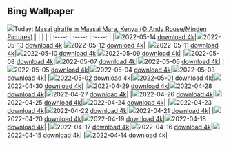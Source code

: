 ## Bing Wallpaper
![](./wallpaper/2022-05-14.jpg)Today: [Masai giraffe in Maasai Mara, Kenya (© Andy Rouse/Minden Pictures)](./wallpaper/2022-05-14.jpg)
|      |      |      |
| :----: | :----: | :----: |
|![](./wallpaper/2022-05-14_sm.jpg)2022-05-14 [download 4k](./wallpaper/2022-05-14.jpg)|![](./wallpaper/2022-05-13_sm.jpg)2022-05-13 [download 4k](./wallpaper/2022-05-13.jpg)|![](./wallpaper/2022-05-12_sm.jpg)2022-05-12 [download 4k](./wallpaper/2022-05-12.jpg)|
|![](./wallpaper/2022-05-11_sm.jpg)2022-05-11 [download 4k](./wallpaper/2022-05-11.jpg)|![](./wallpaper/2022-05-10_sm.jpg)2022-05-10 [download 4k](./wallpaper/2022-05-10.jpg)|![](./wallpaper/2022-05-09_sm.jpg)2022-05-09 [download 4k](./wallpaper/2022-05-09.jpg)|
|![](./wallpaper/2022-05-08_sm.jpg)2022-05-08 [download 4k](./wallpaper/2022-05-08.jpg)|![](./wallpaper/2022-05-07_sm.jpg)2022-05-07 [download 4k](./wallpaper/2022-05-07.jpg)|![](./wallpaper/2022-05-06_sm.jpg)2022-05-06 [download 4k](./wallpaper/2022-05-06.jpg)|
|![](./wallpaper/2022-05-05_sm.jpg)2022-05-05 [download 4k](./wallpaper/2022-05-05.jpg)|![](./wallpaper/2022-05-04_sm.jpg)2022-05-04 [download 4k](./wallpaper/2022-05-04.jpg)|![](./wallpaper/2022-05-03_sm.jpg)2022-05-03 [download 4k](./wallpaper/2022-05-03.jpg)|
|![](./wallpaper/2022-05-02_sm.jpg)2022-05-02 [download 4k](./wallpaper/2022-05-02.jpg)|![](./wallpaper/2022-05-01_sm.jpg)2022-05-01 [download 4k](./wallpaper/2022-05-01.jpg)|![](./wallpaper/2022-04-30_sm.jpg)2022-04-30 [download 4k](./wallpaper/2022-04-30.jpg)|
|![](./wallpaper/2022-04-29_sm.jpg)2022-04-29 [download 4k](./wallpaper/2022-04-29.jpg)|![](./wallpaper/2022-04-28_sm.jpg)2022-04-28 [download 4k](./wallpaper/2022-04-28.jpg)|![](./wallpaper/2022-04-27_sm.jpg)2022-04-27 [download 4k](./wallpaper/2022-04-27.jpg)|
|![](./wallpaper/2022-04-26_sm.jpg)2022-04-26 [download 4k](./wallpaper/2022-04-26.jpg)|![](./wallpaper/2022-04-25_sm.jpg)2022-04-25 [download 4k](./wallpaper/2022-04-25.jpg)|![](./wallpaper/2022-04-24_sm.jpg)2022-04-24 [download 4k](./wallpaper/2022-04-24.jpg)|
|![](./wallpaper/2022-04-23_sm.jpg)2022-04-23 [download 4k](./wallpaper/2022-04-23.jpg)|![](./wallpaper/2022-04-22_sm.jpg)2022-04-22 [download 4k](./wallpaper/2022-04-22.jpg)|![](./wallpaper/2022-04-21_sm.jpg)2022-04-21 [download 4k](./wallpaper/2022-04-21.jpg)|
|![](./wallpaper/2022-04-20_sm.jpg)2022-04-20 [download 4k](./wallpaper/2022-04-20.jpg)|![](./wallpaper/2022-04-19_sm.jpg)2022-04-19 [download 4k](./wallpaper/2022-04-19.jpg)|![](./wallpaper/2022-04-18_sm.jpg)2022-04-18 [download 4k](./wallpaper/2022-04-18.jpg)|
|![](./wallpaper/2022-04-17_sm.jpg)2022-04-17 [download 4k](./wallpaper/2022-04-17.jpg)|![](./wallpaper/2022-04-16_sm.jpg)2022-04-16 [download 4k](./wallpaper/2022-04-16.jpg)|![](./wallpaper/2022-04-15_sm.jpg)2022-04-15 [download 4k](./wallpaper/2022-04-15.jpg)|
|![](./wallpaper/2022-04-14_sm.jpg)2022-04-14 [download 4k](./wallpaper/2022-04-14.jpg)|